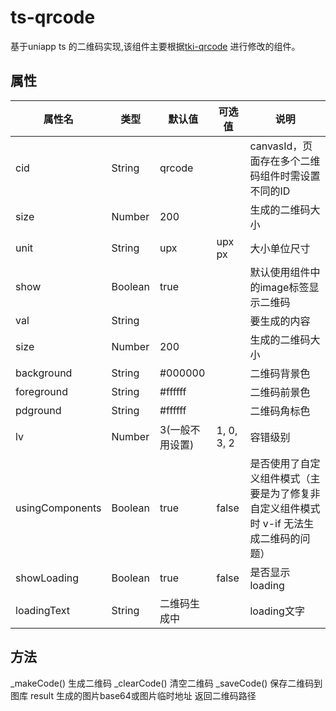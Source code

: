 # ts-qrcode
基于uniapp ts 的二维码实现,该组件主要根据[tki-qrcode](https://github.com/q310550690/uni-app-qrcode) 进行修改的组件。

## 属性
| 属性名            | 类型    |默认值          | 可选值     |说明  |
| ---------------- | ------- | ------------- | ---------- | ---- | 
| cid              | String  |qrcode         |            |canvasId，页面存在多个二维码组件时需设置不同的ID |
| size             | Number  |200            |            |生成的二维码大小 |
| unit             | String  |upx            | upx	px    |大小单位尺寸 |
| show             | Boolean |true           |            |默认使用组件中的image标签显示二维码 |
| val              | String  |               |            |要生成的内容 |
| size             | Number  |200            |            |生成的二维码大小 |
| background       | String  |#000000	       |            |二维码背景色 |
| foreground       | String  |#ffffff	       |            |二维码前景色 |
| pdground         | String  |#ffffff	       |            |二维码角标色 |
| lv               | Number  |3(一般不用设置) | 1, 0, 3, 2 |容错级别 |
| usingComponents  | Boolean |true           | false      |是否使用了自定义组件模式（主要是为了修复非自定义组件模式时 v-if 无法生成二维码的问题） |
| showLoading      | Boolean |true	         | false      |是否显示loading |
| loadingText      | String  |	二维码生成中  |            |loading文字 |


## 方法
_makeCode()	 生成二维码
_clearCode() 清空二维码
_saveCode()	 保存二维码到图库
result       生成的图片base64或图片临时地址	返回二维码路径 